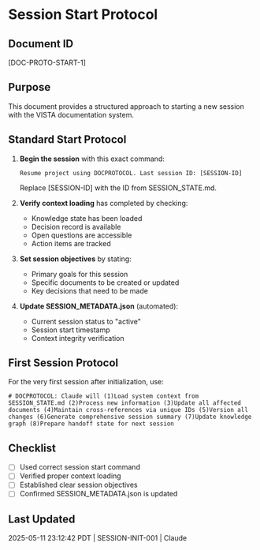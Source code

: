 # Session Start Protocol

## Document ID
[DOC-PROTO-START-1]

## Purpose
This document provides a structured approach to starting a new session with the VISTA documentation system.

## Standard Start Protocol

1. **Begin the session** with this exact command:
   ```
   Resume project using DOCPROTOCOL. Last session ID: [SESSION-ID]
   ```
   Replace [SESSION-ID] with the ID from SESSION_STATE.md.

2. **Verify context loading** has completed by checking:
   - Knowledge state has been loaded
   - Decision record is available
   - Open questions are accessible
   - Action items are tracked

3. **Set session objectives** by stating:
   - Primary goals for this session
   - Specific documents to be created or updated
   - Key decisions that need to be made

4. **Update SESSION_METADATA.json** (automated):
   - Current session status to "active"
   - Session start timestamp
   - Context integrity verification

## First Session Protocol

For the very first session after initialization, use:

```
# DOCPROTOCOL: Claude will (1)Load system context from SESSION_STATE.md (2)Process new information (3)Update all affected documents (4)Maintain cross-references via unique IDs (5)Version all changes (6)Generate comprehensive session summary (7)Update knowledge graph (8)Prepare handoff state for next session
```

## Checklist
- [ ] Used correct session start command
- [ ] Verified proper context loading
- [ ] Established clear session objectives
- [ ] Confirmed SESSION_METADATA.json is updated

## Last Updated
2025-05-11 23:12:42 PDT | SESSION-INIT-001 | Claude
